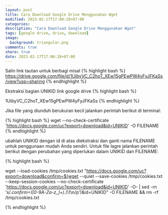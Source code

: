 ```yaml
---
layout: post
title: Cara Download Google Drive Menggunakan Wget
modified: 2023-02-17T17:00:28+07:00
categories:
description: "Cara Download Google Drive Menggunakan Wget"
tags: [google drive, drive, download]
image:
  background: triangular.png
comments: true
share: true
date: 2023-02-17T17:00:28+07:00
---
```


Salin link tautan untuk berbagi misal
{% highlight bash %} 
https://drive.google.com/file/d/1UibyVC_C2hoT_XEw15gPEwPW4yFyJFKaSs/view?usp=sharing
{% endhighlight %}

Ekstraksi bagian UNIKID link google drive
{% highlight bash %} 

1UibyVC_C2hoT_XEw15gPEwPW4yFyJFKaSs
{% endhighlight %}

Jika file yang diunduh berukuran kecil jalankan perintah berikut di terminal:

{% highlight bash %} 
wget --no-check-certificate 'https://docs.google.com/uc?export=download&id=UNIKID' -O FILENAME
{% endhighlight %}

ubahlah UNIKID dengan id di atas diekstraksi dan ganti nama FILENAME untuk penggunaan mudah Anda sendiri.
Untuk file lagre jalankan perintah berikut dengan perubahan yang diperlukan dalam UNIKID dan FILENAME:

{% highlight bash %} 

wget --load-cookies /tmp/cookies.txt "https://docs.google.com/uc?export=download&confirm=$(wget --quiet --save-cookies /tmp/cookies.txt --keep-session-cookies --no-check-certificate 'https://docs.google.com/uc?export=download&id=UNIKID' -O- | sed -rn 's/.*confirm=([0-9A-Za-z_]+).*/\1\n/p')&id=UNIKID" -O FILENAME && rm -rf /tmp/cookies.txt

{% endhighlight %}
